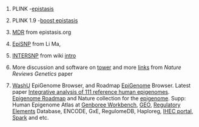 1. PLINK -[epistasis](http://pngu.mgh.harvard.edu/~purcell/plink/epi.shtml)

2. PLINK 1.9 -[boost epistasis](https://www.cog-genomics.org/plink2/epistasis)

3. [MDR](http://www.epistasis.org/index-3.html) from epistasis.org

4. [EpiSNP](http://animalgene.umn.edu/episnp/download.html) from Li Ma,

5. [INTERSNP](http://intersnp.meb.uni-bonn.de/) from wiki [intro](http://en.wikipedia.org/wiki/Epistasis)

6. More discussion and software on [tower](https://tower.im/projects/c244faecb1e84dd6a3c99578afaab390/todos/6521f2ab04de4a748a3da0ce53f6a40e/)
and more [links](http://www.nature.com/nrg/journal/v15/n11/full/nrg3747.html#link-groups) from *Nature Reviews Genetics* paper

7. [WashU](http://epigenomegateway.wustl.edu/support/) EpiGenome Browser, and Roadmap [EpiGenome](http://epigenomegateway.wustl.edu/browser/roadmap/) Browser. Latest paper [Integrative analysis of 111 reference human epigenomes](http://www.genome.duke.edu/labs/sullivanlab/DEEP_Web/pdfs/nature14248.pdf).
[Epigenome Roadmap](http://www.roadmapepigenomics.org/) and Nature collection for the [epigenome](http://www.nature.com/collections/vbqgtr).   Supp: Human Epigenome Atlas at [Genboree Workbench](http://www.genboree.org/epigenomeatlas/index.rhtml), [GEO](http://www.ncbi.nlm.nih.gov/geo/roadmap/epigenomics/), [Regulatory Elements](http://dnase.genome.duke.edu/index.php) Database, ENCODE, GxE, RegulomeDB, Haploreg, [IHEC portal](http://epigenomesportal.ca/ihec/), [Spark](http://www.sparkinsight.org/) and etc.

